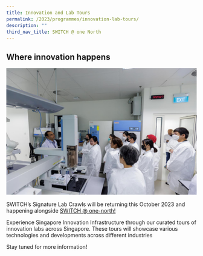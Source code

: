 ```yaml
---
title: Innovation and Lab Tours
permalink: /2023/programmes/innovation-lab-tours/
description: ""
third_nav_title: SWITCH @ one North
---
```

## Where innovation happens

![SWITCH Lab Crawls](/images/2023/switch_lab_crawls.jpg)

SWITCH’s Signature Lab Crawls will be returning this October 2023 and happening alongside [SWITCH @ one-north!](/2023/programmes/at-one-north/)

Experience Singapore Innovation Infrastructure through our curated tours of innovation labs across Singapore. These tours will showcase various technologies and developments across different industries

Stay tuned for more information!